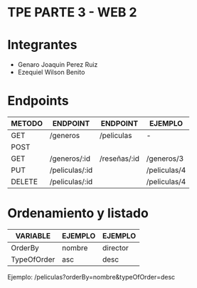 
# TPE PARTE 3 - WEB 2

# Integrantes
* Genaro Joaquin Perez Ruiz
* Ezequiel Wilson Benito

# Endpoints

| METODO | ENDPOINT  | ENDPOINT | EJEMPLO | 
| --- | --- | --- | --- |
| GET | /generos | /peliculas | - |
| POST | | | |
| GET |/generos/:id | /reseñas/:id | /generos/3 |
| PUT | /peliculas/:id | | /peliculas/4 |
| DELETE | /peliculas/:id |  | /peliculas/4 |

# Ordenamiento y listado

| VARIABLE | EJEMPLO  | EJEMPLO |
| --- | --- | --- |
| OrderBy | nombre | director | 
| TypeOfOrder | asc  | desc | 

Ejemplo: /peliculas?orderBy=nombre&typeOfOrder=desc
